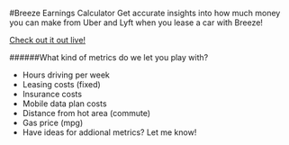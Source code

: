 #Breeze Earnings Calculator
Get accurate insights into how much money you can make from Uber and Lyft when you lease a car with Breeze!

[Check out it out live!](http://breezeearnings.herokuapp.com) 

######What kind of metrics do we let you play with?
 - Hours driving per week
 - Leasing costs (fixed)
 - Insurance costs
 - Mobile data plan costs
 - Distance from hot area (commute)
 - Gas price (mpg)
 - Have ideas for addional metrics?  Let me know!

